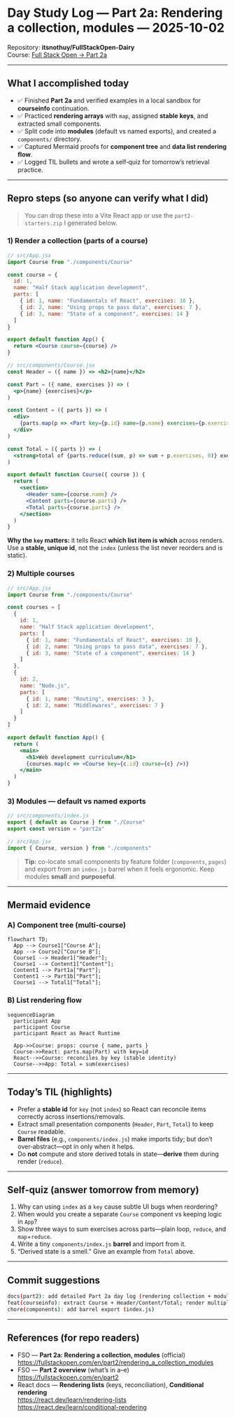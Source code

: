 # Day Study Log — Part 2a: Rendering a collection, modules — 2025-10-02

Repository: **itsnothuy/FullStackOpen-Dairy**  
Course: [Full Stack Open → Part 2a](https://fullstackopen.com/en/part2/rendering_a_collection_modules)

---

## What I accomplished today
- ✅ Finished **Part 2a** and verified examples in a local sandbox for **courseinfo** continuation.  
- ✅ Practiced **rendering arrays** with `map`, assigned **stable keys**, and extracted small components.  
- ✅ Split code into **modules** (default vs named exports), and created a `components/` directory.  
- ✅ Captured Mermaid proofs for **component tree** and **data list rendering flow**.  
- ✅ Logged TIL bullets and wrote a self‑quiz for tomorrow’s retrieval practice.

---

## Repro steps (so anyone can verify what I did)
> You can drop these into a Vite React app or use the `part2-starters.zip` I generated below.

### 1) Render a collection (parts of a course)
```jsx
// src/App.jsx
import Course from "./components/Course"

const course = {
  id: 1,
  name: "Half Stack application development",
  parts: [
    { id: 1, name: "Fundamentals of React", exercises: 10 },
    { id: 2, name: "Using props to pass data", exercises: 7 },
    { id: 3, name: "State of a component", exercises: 14 }
  ]
}

export default function App() {
  return <Course course={course} />
}
```

```jsx
// src/components/Course.jsx
const Header = ({ name }) => <h2>{name}</h2>

const Part = ({ name, exercises }) => (
  <p>{name} {exercises}</p>
)

const Content = ({ parts }) => (
  <div>
    {parts.map(p => <Part key={p.id} name={p.name} exercises={p.exercises} />)}
  </div>
)

const Total = ({ parts }) => (
  <strong>total of {parts.reduce((sum, p) => sum + p.exercises, 0)} exercises</strong>
)

export default function Course({ course }) {
  return (
    <section>
      <Header name={course.name} />
      <Content parts={course.parts} />
      <Total parts={course.parts} />
    </section>
  )
}
```

**Why the `key` matters:** it tells React **which list item is which** across renders. Use a **stable, unique id**, not the `index` (unless the list never reorders and is static).

### 2) Multiple courses
```jsx
// src/App.jsx
import Course from "./components/Course"

const courses = [
  {
    id: 1,
    name: "Half Stack application development",
    parts: [
      { id: 1, name: "Fundamentals of React", exercises: 10 },
      { id: 2, name: "Using props to pass data", exercises: 7 },
      { id: 3, name: "State of a component", exercises: 14 }
    ]
  },
  {
    id: 2,
    name: "Node.js",
    parts: [
      { id: 1, name: "Routing", exercises: 3 },
      { id: 2, name: "Middlewares", exercises: 7 }
    ]
  }
]

export default function App() {
  return (
    <main>
      <h1>Web development curriculum</h1>
      {courses.map(c => <Course key={c.id} course={c} />)}
    </main>
  )
}
```

### 3) Modules — default vs named exports
```jsx
// src/components/index.js
export { default as Course } from "./Course"
export const version = "part2a"
```

```jsx
// src/App.jsx
import { Course, version } from "./components"
```

> **Tip:** co-locate small components by feature folder (`components`, `pages`) and export from an `index.js` barrel when it feels ergonomic. Keep modules **small** and **purposeful**.

---

## Mermaid evidence

### A) Component tree (multi-course)
```mermaid
flowchart TD;
  App --> Course1["Course A"];
  App --> Course2["Course B"];
  Course1 --> Header1["Header"];
  Course1 --> Content1["Content"];
  Content1 --> Part1a["Part"];
  Content1 --> Part1b["Part"];
  Course1 --> Total1["Total"];
```

### B) List rendering flow
```mermaid
sequenceDiagram
  participant App
  participant Course
  participant React as React Runtime

  App->>Course: props: course { name, parts }
  Course->>React: parts.map(Part) with key=id
  React-->>Course: reconciles by key (stable identity)
  Course-->>App: Total = sum(exercises)
```

---

## Today’s TIL (highlights)
- Prefer a **stable id** for `key` (not `index`) so React can reconcile items correctly across insertions/removals.  
- Extract small presentation components (`Header`, `Part`, `Total`) to keep `Course` readable.  
- **Barrel files** (e.g., `components/index.js`) make imports tidy; but don’t over‑abstract—opt in only when it helps.  
- Do **not** compute and store derived totals in state—**derive** them during render (`reduce`).

---

## Self‑quiz (answer tomorrow from memory)
1) Why can using `index` as a `key` cause subtle UI bugs when reordering?  
2) When would you create a separate `Course` component vs keeping logic in `App`?  
3) Show three ways to sum exercises across parts—plain loop, `reduce`, and `map`+`reduce`.  
4) Write a tiny `components/index.js` **barrel** and import from it.  
5) “Derived state is a smell.” Give an example from `Total` above.

---

## Commit suggestions
```bash
docs(part2): add detailed Part 2a day log (rendering collection + modules) with diagrams
feat(courseinfo): extract Course + Header/Content/Total; render multiple courses
chore(components): add barrel export (index.js)
```

---

## References (for repo readers)
- FSO — **Part 2a: Rendering a collection, modules** (official)  
  https://fullstackopen.com/en/part2/rendering_a_collection_modules
- FSO — **Part 2 overview** (what’s in a–e)  
  https://fullstackopen.com/en/part2
- React docs — **Rendering lists** (keys, reconciliation), **Conditional rendering**  
  https://react.dev/learn/rendering-lists  
  https://react.dev/learn/conditional-rendering
